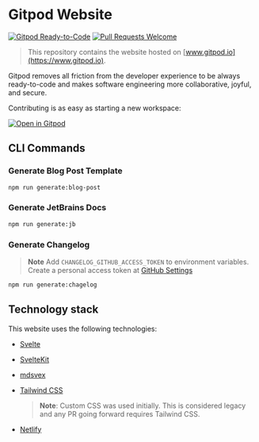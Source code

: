 # Gitpod Website

[![Gitpod Ready-to-Code](https://img.shields.io/badge/Gitpod-ready--to--code-908a85?logo=gitpod)](https://gitpod.io/#https://github.com/gitpod-io/website)
[![Pull Requests Welcome](https://img.shields.io/badge/PRs-welcome-brightgreen.svg)](https://makeapullrequest.com)

> This repository contains the website hosted on [www.gitpod.io](https://www.gitpod.io).

Gitpod removes all friction from the developer experience to be always ready-to-code and makes software engineering more collaborative, joyful, and secure.

Contributing is as easy as starting a new workspace:

[![Open in Gitpod](https://www.gitpod.io/svg/open-in-gitpod.svg)](https://gitpod.io/#https://github.com/gitpod-io/website)

## CLI Commands

### Generate Blog Post Template

```sh
npm run generate:blog-post
```

### Generate JetBrains Docs

```sh
npm run generate:jb
```

### Generate Changelog

> **Note** Add `CHANGELOG_GITHUB_ACCESS_TOKEN` to environment variables. Create a personal access token at [GitHub Settings](https://github.com/settings/tokens/new?scopes=repo,user)

```sh
npm run generate:chagelog
```

## Technology stack

This website uses the following technologies:

- [Svelte](https://svelte.dev)
- [SvelteKit](https://kit.svelte.dev)
- [mdsvex](https://mdsvex.com)
- [Tailwind CSS](https://tailwindcss.com)

  > **Note**: Custom CSS was used initially. This is considered legacy and any PR going forward requires Tailwind CSS.

- [Netlify](https://www.netlify.com)
